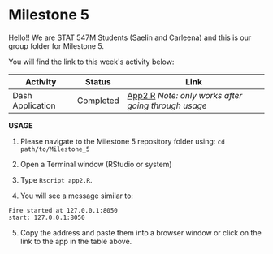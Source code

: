 # Milestone 5

Hello!! We are STAT 547M Students (Saelin and Carleena) and this is our group folder for Milestone 5.

You will find the link to this week's activity below:

|Activity|Status|Link|
| ----------- | ----------- | ----------- |
|Dash Application|Completed|[App2.R](http://127.0.0.1:8050) *Note: only works after going through usage*|

**USAGE**

1. Please navigate to the Milestone 5 repository folder using: `cd path/to/Milestone_5`

2. Open a Terminal window (RStudio or system)

3. Type `Rscript app2.R`. 

4. You will see a message similar to: 
```
Fire started at 127.0.0.1:8050
start: 127.0.0.1:8050
```
5. Copy the address and paste them into a browser window or click on the link to the app in the table above.
